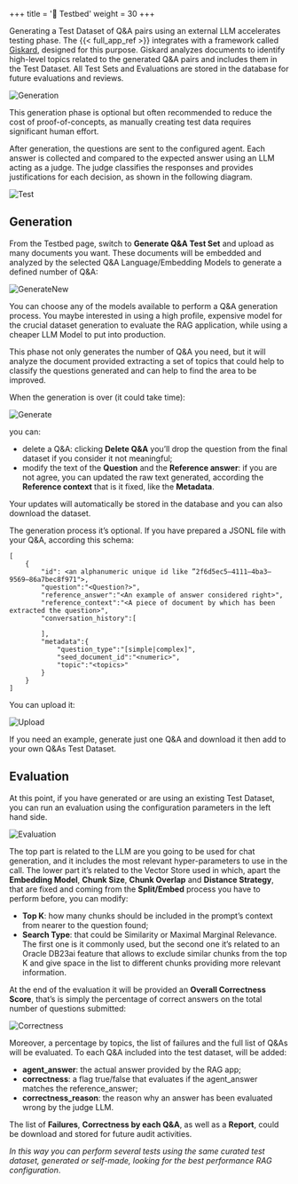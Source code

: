 +++
title = '🧪 Testbed'
weight = 30
+++
<!--
Copyright (c) 2023, 2024, Oracle and/or its affiliates.
Licensed under the Universal Permissive License v1.0 as shown at http://oss.oracle.com/licenses/upl.
-->
Generating a Test Dataset of Q&A pairs using an external LLM accelerates testing phase. The {{< full_app_ref >}} integrates with a framework called [Giskard](https://www.giskard.ai/), designed for this purpose. Giskard analyzes documents to identify high-level topics related to the generated Q&A pairs and includes them in the Test Dataset.  All Test Sets and Evaluations are stored in the database for future evaluations and reviews.

![Generation](images/generation.png)

This generation phase is optional but often recommended to reduce the cost of proof-of-concepts, as manually creating test data requires significant human effort.

After generation, the questions are sent to the configured agent. Each answer is collected and compared to the expected answer using an LLM acting as a judge. The judge classifies the responses and provides justifications for each decision, as shown in the following diagram.

![Test](images/test.png)


## Generation
From the Testbed page, switch to **Generate Q&A Test Set** and upload as many documents you want.  These documents  will be embedded and analyzed by the selected Q&A Language/Embedding Models to generate a defined number of Q&A:

![GenerateNew](images/generate.png)

You can choose any of the models available to perform a Q&A generation process.  You maybe interested in using a high profile, expensive model for the crucial dataset generation to evaluate the RAG application, while using a cheaper LLM Model to put into production. 

This phase not only generates the number of Q&A you need, but it will analyze the document provided extracting a set of topics that could help to classify the questions generated and can help to find the area to be improved.

When the generation is over (it could take time):

![Generate](images/qa_dataset.png)

you can:

* delete a Q&A: clicking **Delete Q&A** you’ll drop the question from the final dataset if you consider it not meaningful;
* modify the text of the **Question** and the **Reference answer**: if you are not agree, you can updated the raw text generated, according the **Reference context** that is it fixed, like the **Metadata**.

Your updates will automatically be stored in the database and you can also download the dataset.

The generation process it’s optional. If you have prepared a JSONL file with your Q&A, according this schema:

```text
[
    {
        "id": <an alphanumeric unique id like ”2f6d5ec5–4111–4ba3–9569–86a7bec8f971">,
        "question":"<Question?>",
        "reference_answer":"<An example of answer considered right>",
        "reference_context":"<A piece of document by which has been extracted the question>",
        "conversation_history":[

        ],
        "metadata":{
            "question_type":"[simple|complex]",
            "seed_document_id":"<numeric>",
            "topic":"<topics>"
        }
    }
]
```

You can upload it:

![Upload](images/upload.png)

If you need an example, generate just one Q&A and download it then add to your own Q&As Test Dataset.

## Evaluation
At this point, if you have generated or are using an existing Test Dataset, you can run an evaluation using the configuration parameters in the left hand side.

![Evaluation](images/evaluation.png)

The top part is related to the LLM are you going to be used for chat generation, and it includes the most relevant hyper-parameters to use in the call. The lower part it’s related to the Vector Store used in which, apart the **Embedding Model**, **Chunk Size**, **Chunk Overlap** and **Distance Strategy**, that are fixed and coming from the **Split/Embed** process you have to perform before, you can modify:

* **Top K**: how many chunks should be included in the prompt’s context from nearer to the question found;
* **Search Type**: that could be Similarity or Maximal Marginal Relevance. The first one is it commonly used, but the second one it’s related to an Oracle DB23ai feature that allows to exclude similar chunks from the top K and give space in the list to different chunks providing more relevant information.

At the end of the evaluation it will be provided an **Overall Correctness Score**, that’s is simply the percentage of correct answers on the total number of questions submitted:

![Correctness](images/evaluation_report.png)

Moreover, a percentage by topics, the list of failures and the full list of Q&As will be evaluated. To each Q&A included into the test dataset, will be added:

* **agent_answer**: the actual answer provided by the RAG app;
* **correctness**: a flag true/false that evaluates if the agent_answer matches the reference_answer;
* **correctness_reason**: the reason why an answer has been evaluated wrong by the judge LLM.

The list of **Failures**, **Correctness by each Q&A**, as well as a **Report**, could be download and stored for future audit activities.

*In this way you can perform several tests using the same curated test dataset, generated or self-made, looking for the best performance RAG configuration*.
